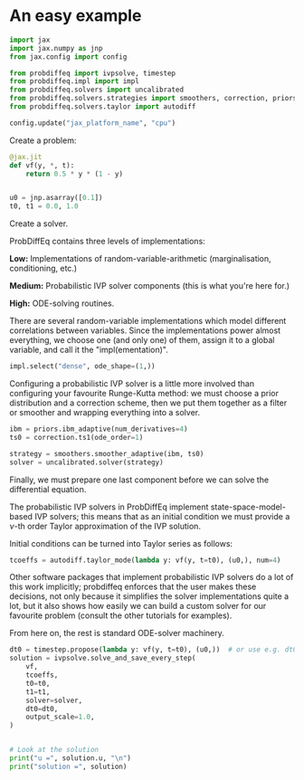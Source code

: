 # An easy example

```python
import jax
import jax.numpy as jnp
from jax.config import config

from probdiffeq import ivpsolve, timestep
from probdiffeq.impl import impl
from probdiffeq.solvers import uncalibrated
from probdiffeq.solvers.strategies import smoothers, correction, priors
from probdiffeq.solvers.taylor import autodiff

config.update("jax_platform_name", "cpu")
```

Create a problem:

```python
@jax.jit
def vf(y, *, t):
    return 0.5 * y * (1 - y)


u0 = jnp.asarray([0.1])
t0, t1 = 0.0, 1.0
```

<!-- #region -->
Create a solver.


ProbDiffEq contains three levels of implementations:

**Low:** Implementations of random-variable-arithmetic (marginalisation, conditioning, etc.)

**Medium:** Probabilistic IVP solver components (this is what you're here for.)

**High:** ODE-solving routines.


There are several random-variable implementations which model different correlations between variables.
Since the implementations power almost everything, we choose one (and only one) of them, assign it to a global variable, and call it the "impl(ementation)".

<!-- #endregion -->

```python
impl.select("dense", ode_shape=(1,))
```

Configuring a probabilistic IVP solver is a little more involved than configuring your favourite Runge-Kutta method:
we must choose a prior distribution and a correction scheme, then we put them together as a filter or smoother and wrapping everything into a solver.

```python
ibm = priors.ibm_adaptive(num_derivatives=4)
ts0 = correction.ts1(ode_order=1)

strategy = smoothers.smoother_adaptive(ibm, ts0)
solver = uncalibrated.solver(strategy)
```

Finally, we must prepare one last component before we can solve the differential equation.

The probabilistic IVP solvers in ProbDiffEq implement state-space-model-based IVP solvers; this means that as an initial condition we must provide a $\nu$-th order Taylor approximation of the IVP solution.

Initial conditions can be turned into Taylor series as follows:

```python
tcoeffs = autodiff.taylor_mode(lambda y: vf(y, t=t0), (u0,), num=4)
```

Other software packages that implement probabilistic IVP solvers do a lot of this work implicitly; probdiffeq enforces that the user makes these decisions, not only because it simplifies the solver implementations quite a lot, but it also shows how easily we can build a custom solver for our favourite problem (consult the other tutorials for examples).


From here on, the rest is standard ODE-solver machinery.

```python
dt0 = timestep.propose(lambda y: vf(y, t=t0), (u0,))  # or use e.g. dt0=0.1
solution = ivpsolve.solve_and_save_every_step(
    vf,
    tcoeffs,
    t0=t0,
    t1=t1,
    solver=solver,
    dt0=dt0,
    output_scale=1.0,
)


# Look at the solution
print("u =", solution.u, "\n")
print("solution =", solution)
```
